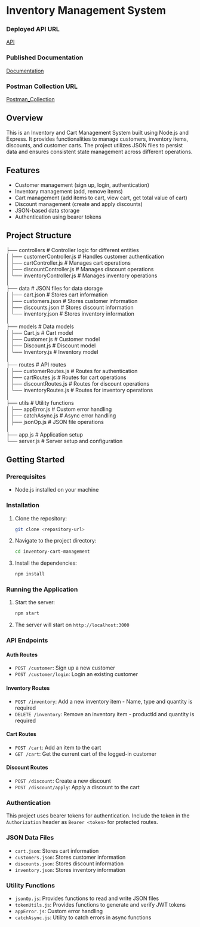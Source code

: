 # Inventory Management System

### Deployed API URL
[API](https://inventory-management-system-git-8c5eeb-varads-projects-6d4aa35c.vercel.app/)

### Published Documentation
[Documentation](https://documenter.getpostman.com/view/24278561/2sA3XMjj8g)

### Postman Collection URL
[Postman_Collection](https://blue-shuttle-105097.postman.co/workspace/Team-Workspace~920b85c8-469d-4eb0-80b9-48b57ece57ed/collection/24278561-e0c11c9b-da6c-4440-91ca-cef553f633c2?action=share&creator=24278561&active-environment=24278561-b9f18ddc-cff2-4933-97f8-7aafa5701c16)

## Overview

This is an Inventory and Cart Management System built using Node.js and Express. It provides functionalities to manage customers, inventory items, discounts, and customer carts. The project utilizes JSON files to persist data and ensures consistent state management across different operations.

## Features

- Customer management (sign up, login, authentication)
- Inventory management (add, remove items)
- Cart management (add items to cart, view cart, get total value of cart)
- Discount management (create and apply discounts)
- JSON-based data storage
- Authentication using bearer tokens

## Project Structure

  ├── controllers # Controller logic for different entities<br>
  │ ├── customerController.js # Handles customer authentication<br>
  │ ├── cartController.js # Manages cart operations<br>
  │ ├── discountController.js # Manages discount operations<br>
  │ └── inventoryController.js # Manages inventory operations<br>
  │<br>
  ├── data # JSON files for data storage<br>
  │ ├── cart.json # Stores cart information<br>
  │ ├── customers.json # Stores customer information<br>
  │ ├── discounts.json # Stores discount information<br>
  │ └── inventory.json # Stores inventory information<br>
  │<br>
  ├── models # Data models<br>
  │ ├── Cart.js # Cart model<br>
  │ ├── Customer.js # Customer model<br>
  │ ├── Discount.js # Discount model<br>
  │ └── Inventory.js # Inventory model<br>
  │<br>
  ├── routes # API routes<br>
  │ ├── customerRoutes.js # Routes for authentication<br>
  │ ├── cartRoutes.js # Routes for cart operations<br>
  │ ├── discountRoutes.js # Routes for discount operations<br>
  │ └── inventoryRoutes.js # Routes for inventory operations<br>
  │<br>
  ├── utils # Utility functions<br>
  │ ├── appError.js # Custom error handling<br>
  │ ├── catchAsync.js # Async error handling<br>
  │ ├── jsonOp.js # JSON file operations<br>
  │<br>
  ├── app.js # Application setup<br>
  └── server.js # Server setup and configuration<br>


## Getting Started

### Prerequisites

- Node.js installed on your machine

### Installation

1. Clone the repository:
    ```bash
    git clone <repository-url>
    ```
2. Navigate to the project directory:
    ```bash
    cd inventory-cart-management
    ```
3. Install the dependencies:
    ```bash
    npm install
    ```

### Running the Application

1. Start the server:
    ```bash
    npm start
    ```
2. The server will start on `http://localhost:3000`

### API Endpoints

#### Auth Routes

- `POST /customer`: Sign up a new customer
- `POST /customer/login`: Login an existing customer

#### Inventory Routes

- `POST /inventory`: Add a new inventory item - Name, type and quantity is required
- `DELETE /inventory`: Remove an inventory item - productId and quantity is required

#### Cart Routes

- `POST /cart`: Add an item to the cart
- `GET /cart`: Get the current cart of the logged-in customer

#### Discount Routes

- `POST /discount`: Create a new discount
- `POST /discount/apply`: Apply a discount to the cart

### Authentication

This project uses bearer tokens for authentication. Include the token in the `Authorization` header as `Bearer <token>` for protected routes.

### JSON Data Files

- `cart.json`: Stores cart information
- `customers.json`: Stores customer information
- `discounts.json`: Stores discount information
- `inventory.json`: Stores inventory information

### Utility Functions

- `jsonOp.js`: Provides functions to read and write JSON files
- `tokenUtils.js`: Provides functions to generate and verify JWT tokens
- `appError.js`: Custom error handling
- `catchAsync.js`: Utility to catch errors in async functions

